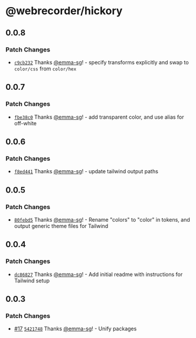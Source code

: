 # @webrecorder/hickory

## 0.0.8

### Patch Changes

- [`c9cb232`](https://github.com/webrecorder/hickory/commit/c9cb23201de92c6d008fe012fc405738e58749e4) Thanks [@emma-sg](https://github.com/emma-sg)! - specify transforms explicitly and swap to `color/css` from `color/hex`

## 0.0.7

### Patch Changes

- [`fbe38c0`](https://github.com/webrecorder/hickory/commit/fbe38c06ebe795dff23a49fd2ca62593cd5ebc2e) Thanks [@emma-sg](https://github.com/emma-sg)! - add transparent color, and use alias for off-white

## 0.0.6

### Patch Changes

- [`f8ed441`](https://github.com/webrecorder/hickory/commit/f8ed441b07a1945ffcbfc9beacbfe815c6e706e0) Thanks [@emma-sg](https://github.com/emma-sg)! - update tailwind output paths

## 0.0.5

### Patch Changes

- [`80febd5`](https://github.com/webrecorder/hickory/commit/80febd53b82bffc7de2bc5771cbe1e7ff58d04e9) Thanks [@emma-sg](https://github.com/emma-sg)! - Rename "colors" to "color" in tokens, and output generic theme files for Tailwind

## 0.0.4

### Patch Changes

- [`dc86827`](https://github.com/webrecorder/hickory/commit/dc86827caea3d9b519c47b813917e5d26792a10f) Thanks [@emma-sg](https://github.com/emma-sg)! - Add initial readme with instructions for Tailwind setup

## 0.0.3

### Patch Changes

- [#17](https://github.com/webrecorder/hickory/pull/17) [`5421748`](https://github.com/webrecorder/hickory/commit/542174846fc00a2a74226817392f4bbcf17a6e49) Thanks [@emma-sg](https://github.com/emma-sg)! - Unify packages
